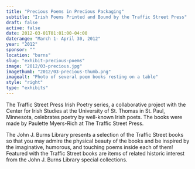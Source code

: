 ```yaml
---
title: "Precious Poems in Precious Packaging"
subtitle: "Irish Poems Printed and Bound by the Traffic Street Press"
draft: false
active: false
date: 2012-03-01T01:01:00-04:00
daterange: "March 1- April 30, 2012"
year: "2012"
sponsor: ""
location: "burns"
slug: "exhibit-precious-poems"
image: "2012/03-precious.jpg"
imagethumb: "2012/03-precious-thumb.png"
imagealt: "Photo of several poem books resting on a table"
style: "right"
type: "exhibits"
---
```


The Traffic Street Press Irish Poetry series, a collaborative project with the Center for Irish Studies at the University of St. Thomas in St. Paul, Minnesota, celebrates poetry by well-known Irish poets. The books were made by Paulette Myers-Rich at The Traffic Street Press.

The John J. Burns Library presents a selection of the Traffic Street books so that you may admire the physical beauty of the books and be inspired by the imaginative, humorous, and touching poems inside each of them!  Featured with the Traffic Street books are items of related historic interest from the John J. Burns Library special collections.

